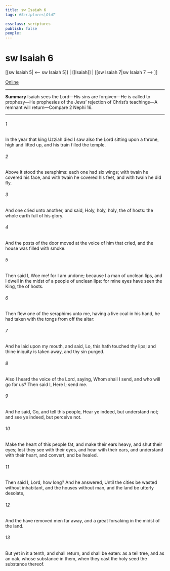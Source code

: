 ```yaml
---
title: sw Isaiah 6
tags: #Scriptures\OldT

cssclass: scriptures
publish: false
people:
---
```


# sw Isaiah 6
[[sw Isaiah 5| <-- sw Isaiah 5]] | [[Isaiah]] | [[sw Isaiah 7|sw Isaiah 7 --> ]]

[Online](https://churchofjesuschrist.org/study/scriptures/ot/isa/6?lang=eng)

---
__Summary__
Isaiah sees the Lord—His sins are forgiven—He is called to prophesy—He prophesies of the Jews’ rejection of Christ’s teachings—A remnant will return—Compare 2 Nephi 16.

---
###### 1 
In the year that king Uzziah died I saw also the Lord sitting upon a throne, high and lifted up, and his train filled the temple.

###### 2 
Above it stood the seraphims: each one had six wings; with twain he covered his face, and with twain he covered his feet, and with twain he did fly.

###### 3 
And one cried unto another, and said, Holy, holy, holy,  the  of hosts: the whole earth  full of his glory.

###### 4 
And the posts of the door moved at the voice of him that cried, and the house was filled with smoke.

###### 5 
Then said I, Woe  me! for I am undone; because I  a man of unclean lips, and I dwell in the midst of a people of unclean lips: for mine eyes have seen the King, the  of hosts.

###### 6 
Then flew one of the seraphims unto me, having a live coal in his hand,  he had taken with the tongs from off the altar:

###### 7 
And he laid  upon my mouth, and said, Lo, this hath touched thy lips; and thine iniquity is taken away, and thy sin purged.

###### 8 
Also I heard the voice of the Lord, saying, Whom shall I send, and who will go for us? Then said I, Here  I; send me.

###### 9 
And he said, Go, and tell this people, Hear ye indeed, but understand not; and see ye indeed, but perceive not.

###### 10 
Make the heart of this people fat, and make their ears heavy, and shut their eyes; lest they see with their eyes, and hear with their ears, and understand with their heart, and convert, and be healed.

###### 11 
Then said I, Lord, how long? And he answered, Until the cities be wasted without inhabitant, and the houses without man, and the land be utterly desolate,

###### 12 
And the  have removed men far away, and  a great forsaking in the midst of the land.

###### 13 
But yet in it  a tenth, and  shall return, and shall be eaten: as a teil tree, and as an oak, whose substance  in them, when they cast  the holy seed  the substance thereof.

